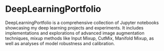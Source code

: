 # DeepLearningPortfolio
DeepLearningPortfolio is a comprehensive collection of Jupyter notebooks showcasing my deep learning projects and experiments. It includes implementations and explorations of advanced image augmentation techniques, mixup methods like Input Mixup, CutMix, Manifold Mixup, as well as analyses of model robustness and calibration.
